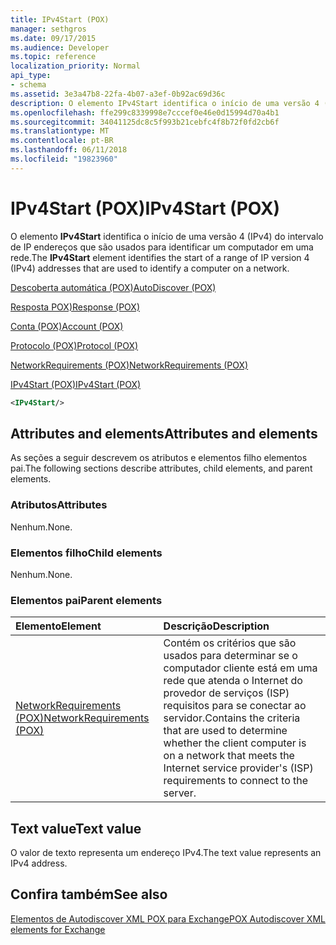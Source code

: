 ```yaml
---
title: IPv4Start (POX)
manager: sethgros
ms.date: 09/17/2015
ms.audience: Developer
ms.topic: reference
localization_priority: Normal
api_type:
- schema
ms.assetid: 3e3a47b8-22fa-4b07-a3ef-0b92ac69d36c
description: O elemento IPv4Start identifica o início de uma versão 4 (IPv4) do intervalo de IP endereços que são usados para identificar um computador em uma rede.
ms.openlocfilehash: ffe299c8339998e7cccef0e46e0d15994d70a4b1
ms.sourcegitcommit: 34041125dc8c5f993b21cebfc4f8b72f0fd2cb6f
ms.translationtype: MT
ms.contentlocale: pt-BR
ms.lasthandoff: 06/11/2018
ms.locfileid: "19823960"
---
```

# <a name="ipv4start-pox"></a><span data-ttu-id="6eae1-103">IPv4Start (POX)</span><span class="sxs-lookup"><span data-stu-id="6eae1-103">IPv4Start (POX)</span></span>

<span data-ttu-id="6eae1-104">O elemento **IPv4Start** identifica o início de uma versão 4 (IPv4) do intervalo de IP endereços que são usados para identificar um computador em uma rede.</span><span class="sxs-lookup"><span data-stu-id="6eae1-104">The **IPv4Start** element identifies the start of a range of IP version 4 (IPv4) addresses that are used to identify a computer on a network.</span></span> 
  
[<span data-ttu-id="6eae1-105">Descoberta automática (POX)</span><span class="sxs-lookup"><span data-stu-id="6eae1-105">AutoDiscover (POX)</span></span>](autodiscover-pox.md)
  
[<span data-ttu-id="6eae1-106">Resposta POX)</span><span class="sxs-lookup"><span data-stu-id="6eae1-106">Response (POX)</span></span>](response-pox.md)
  
[<span data-ttu-id="6eae1-107">Conta (POX)</span><span class="sxs-lookup"><span data-stu-id="6eae1-107">Account (POX)</span></span>](account-pox.md)
  
[<span data-ttu-id="6eae1-108">Protocolo (POX)</span><span class="sxs-lookup"><span data-stu-id="6eae1-108">Protocol (POX)</span></span>](protocol-pox.md)
  
[<span data-ttu-id="6eae1-109">NetworkRequirements (POX)</span><span class="sxs-lookup"><span data-stu-id="6eae1-109">NetworkRequirements (POX)</span></span>](networkrequirements-pox.md)
  
[<span data-ttu-id="6eae1-110">IPv4Start (POX)</span><span class="sxs-lookup"><span data-stu-id="6eae1-110">IPv4Start (POX)</span></span>](ipv4start-pox.md)
  
```xml
<IPv4Start/>
```

## <a name="attributes-and-elements"></a><span data-ttu-id="6eae1-111">Attributes and elements</span><span class="sxs-lookup"><span data-stu-id="6eae1-111">Attributes and elements</span></span>

<span data-ttu-id="6eae1-112">As seções a seguir descrevem os atributos e elementos filho elementos pai.</span><span class="sxs-lookup"><span data-stu-id="6eae1-112">The following sections describe attributes, child elements, and parent elements.</span></span>
  
### <a name="attributes"></a><span data-ttu-id="6eae1-113">Atributos</span><span class="sxs-lookup"><span data-stu-id="6eae1-113">Attributes</span></span>

<span data-ttu-id="6eae1-114">Nenhum.</span><span class="sxs-lookup"><span data-stu-id="6eae1-114">None.</span></span>
  
### <a name="child-elements"></a><span data-ttu-id="6eae1-115">Elementos filho</span><span class="sxs-lookup"><span data-stu-id="6eae1-115">Child elements</span></span>

<span data-ttu-id="6eae1-116">Nenhum.</span><span class="sxs-lookup"><span data-stu-id="6eae1-116">None.</span></span>
  
### <a name="parent-elements"></a><span data-ttu-id="6eae1-117">Elementos pai</span><span class="sxs-lookup"><span data-stu-id="6eae1-117">Parent elements</span></span>

|<span data-ttu-id="6eae1-118">**Elemento**</span><span class="sxs-lookup"><span data-stu-id="6eae1-118">**Element**</span></span>|<span data-ttu-id="6eae1-119">**Descrição**</span><span class="sxs-lookup"><span data-stu-id="6eae1-119">**Description**</span></span>|
|:-----|:-----|
|[<span data-ttu-id="6eae1-120">NetworkRequirements (POX)</span><span class="sxs-lookup"><span data-stu-id="6eae1-120">NetworkRequirements (POX)</span></span>](networkrequirements-pox.md) <br/> |<span data-ttu-id="6eae1-121">Contém os critérios que são usados para determinar se o computador cliente está em uma rede que atenda o Internet do provedor de serviços (ISP) requisitos para se conectar ao servidor.</span><span class="sxs-lookup"><span data-stu-id="6eae1-121">Contains the criteria that are used to determine whether the client computer is on a network that meets the Internet service provider's (ISP) requirements to connect to the server.</span></span>  <br/> |
   
## <a name="text-value"></a><span data-ttu-id="6eae1-122">Text value</span><span class="sxs-lookup"><span data-stu-id="6eae1-122">Text value</span></span>

<span data-ttu-id="6eae1-123">O valor de texto representa um endereço IPv4.</span><span class="sxs-lookup"><span data-stu-id="6eae1-123">The text value represents an IPv4 address.</span></span>
  
## <a name="see-also"></a><span data-ttu-id="6eae1-124">Confira também</span><span class="sxs-lookup"><span data-stu-id="6eae1-124">See also</span></span>



[<span data-ttu-id="6eae1-125">Elementos de Autodiscover XML POX para Exchange</span><span class="sxs-lookup"><span data-stu-id="6eae1-125">POX Autodiscover XML elements for Exchange</span></span>](pox-autodiscover-xml-elements-for-exchange.md)

